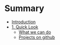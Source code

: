 # Summary

* [Introduction](README.md)
* [1. Quick Look](Quick_Look/quick_look_on_github_md.md)
   * [What we can do](Quick_Look/what_we_can_do.md)
   * [Projects on github](Quick_Look/projects_on_github.md)

